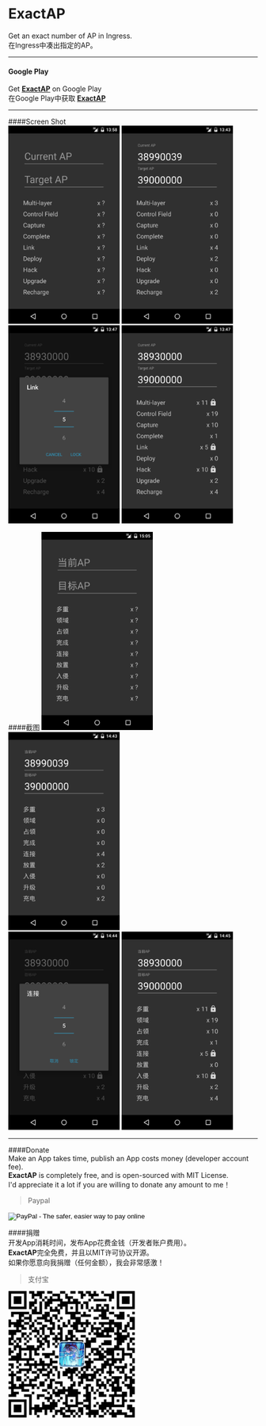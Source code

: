 # ExactAP  
  
Get an exact number of AP in Ingress.  
在Ingress中凑出指定的AP。
  
----
  
#### Google Play  
Get **<a href="https://play.google.com/store/apps/details?id=com.m39.exactap" target="_blank">ExactAP</a>** on Google Play  
在Google Play中获取 **<a href="https://play.google.com/store/apps/details?id=com.m39.exactap" target="_blank">ExactAP</a>**  
  
----
  
####Screen Shot  
<img src="./ScreenShot/English/1.png" width="225" height="400"/>  <img src="./ScreenShot/English/2.png" width="225" height="400"/>  
<img src="./ScreenShot/English/3.png" width="225" height="400"/>  <img src="./ScreenShot/English/4.png" width="225" height="400"/>  

####截图
<img src="./ScreenShot/Chinese/1.png" width="225" height="400"/>  <img src="./ScreenShot/Chinese/2.png" width="225" height="400"/>  
<img src="./ScreenShot/Chinese/3.png" width="225" height="400"/>  <img src="./ScreenShot/Chinese/4.png" width="225" height="400"/>  
  
----
  
####Donate  
Make an App takes time, publish an App costs money (developer account fee).  
**ExactAP** is completely free, and is open-sourced with MIT License.  
I'd appreciate it a lot if you are willing to donate any amount to me！  
  
> Paypal  
<p><form action="https://www.paypal.com/cgi-bin/webscr" method="post" target="_top">
<input type="hidden" name="cmd" value="_xclick">
<input type="hidden" name="business" value="550111434@qq.com">
<input type="hidden" name="item_name" value="[Support 39M]39M appreciate your donation!">
<input type="hidden" name="amount" value="">
<input type="hidden" name="currency_code" value="USD">
<input type="image" src="https://www.paypal.com/en_US/i/btn/btn_donate_LG.gif" border="0"  style="border:0px;background:none;" name="submit" alt="PayPal - The safer, easier way to pay online">
</form></p>
  
####捐赠  
开发App消耗时间，发布App花费金钱（开发者账户费用）。  
**ExactAP**完全免费，并且以MIT许可协议开源。  
如果你愿意向我捐赠（任何金额），我会非常感激！  
  
> 支付宝  
> 
<img src="./ScreenShot/Donate/Alipay.jpeg" width="256" height="256"/>  
